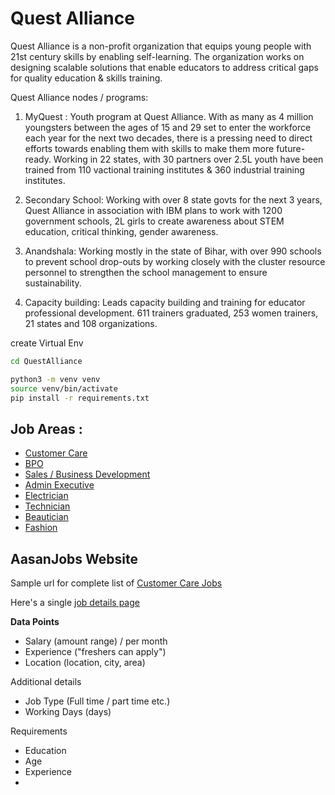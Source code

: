 # Quest Alliance

Quest Alliance is a non-profit organization that equips young people with 21st century skills by enabling self-learning. The organization works on designing scalable solutions that enable educators to address critical gaps for quality education & skills training.

Quest Alliance nodes / programs:
1) MyQuest : Youth program at Quest Alliance. With as many as 4 million youngsters between the ages of 15 and 29 set to enter the workforce each year for the next two decades, there is a pressing need to direct efforts towards enabling them with skills to make them more future-ready. Working in 22 states, with 30 partners over 2.5L youth have been trained from 110 vactional training institutes & 360 industrial training institutes.

2) Secondary School: Working with over 8 state govts for the next 3 years, Quest Alliance in association with IBM plans to work with 1200 government schools, 2L girls to create awareness about STEM education, critical thinking, gender awareness.

3) Anandshala: Working mostly in the state of Bihar, with over 990 schools to prevent school drop-outs by working closely with the cluster resource personnel to strengthen the school management to ensure sustainability.

4) Capacity building: Leads capacity building and training for educator professional development. 611 trainers graduated, 253 women trainers, 21 states and 108 organizations.

create Virtual Env

```bash
cd QuestAlliance

python3 -m venv venv
source venv/bin/activate
pip install -r requirements.txt 
```    
    
## Job Areas :

* [Customer Care](https://www.aasaanjobs.com/s/customer-care-jobs/)
* [BPO](https://www.aasaanjobs.com/s/customer-care-jobs/)
* [Sales / Business Development](https://www.aasaanjobs.com/s/sales-business-development-jobs/)
* [Admin Executive](https://www.aasaanjobs.com/s/admin-executive-jobs/)
* [Electrician](https://www.aasaanjobs.com/s/electrician-jobs/)
* [Technician](https://www.aasaanjobs.com/s/technician-jobs/)
* [Beautician](https://www.aasaanjobs.com/s/beautician-jobs/)
* [Fashion](https://www.aasaanjobs.com/s/fashion-designer-jobs/)



## AasanJobs Website

Sample url for complete list of [Customer Care Jobs](https://www.aasaanjobs.com/s/customer-care-jobs/)

Here's a single [job details page](https://www.aasaanjobs.com/job/customer-service-associate-479b29-in-ziphertech-621255-b21fb4-933edb-cc9be5/ae660dc2-9905-4cad-82dc-1dc6b9743e1c/)

**Data Points**

- Salary        (amount range) / per month
- Experience    ("freshers can apply")
- Location      (location, city, area)

Additional details
- Job Type      (Full time / part time etc.)
- Working Days  (days)

Requirements
- Education
- Age
- Experience
- 

